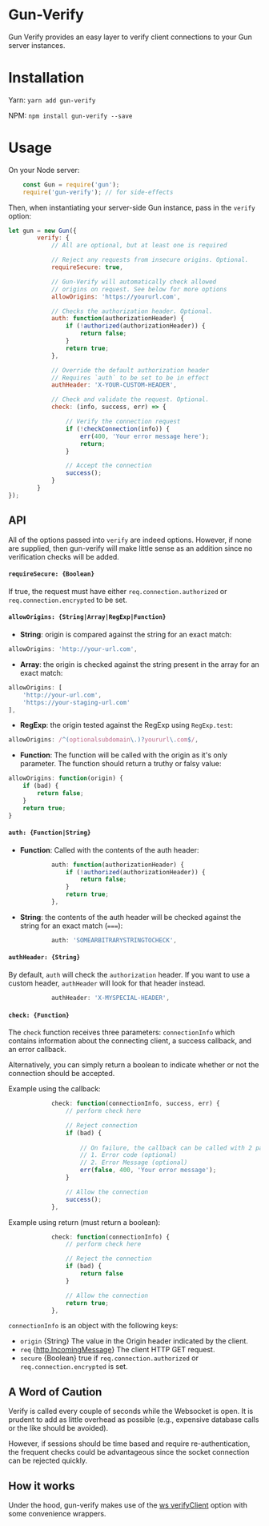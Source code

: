 # Gun-Verify

Gun Verify provides an easy layer to verify client connections to your Gun server instances.

# Installation

Yarn: `yarn add gun-verify`

NPM: `npm install gun-verify --save`

# Usage

On your Node server:

```javascript
    const Gun = require('gun');
    require('gun-verify'); // for side-effects
```

Then, when instantiating your server-side Gun instance, pass in the `verify` option:

```javascript
let gun = new Gun({
        verify: {
            // All are optional, but at least one is required

            // Reject any requests from insecure origins. Optional.
            requireSecure: true,

            // Gun-Verify will automatically check allowed
            // origins on request. See below for more options
            allowOrigins: 'https://yoururl.com',

            // Checks the authorization header. Optional.
            auth: function(authorizationHeader) {
                if (!authorized(authorizationHeader)) {
                    return false;
                }
                return true;
            },

            // Override the default authorization header
            // Requires `auth` to be set to be in effect
            authHeader: 'X-YOUR-CUSTOM-HEADER',

            // Check and validate the request. Optional.
            check: (info, success, err) => {

                // Verify the connection request
                if (!checkConnection(info)) {
                    err(400, 'Your error message here');
                    return;
                }

                // Accept the connection
                success();
            }
        }
});
```

## API

All of the options passed into `verify` are indeed options. However, if none are supplied, then gun-verify will make little sense as an addition since no verification checks will be added.

#### `requireSecure: {Boolean}`

If true, the request must have either `req.connection.authorized` or `req.connection.encrypted` to be set.

#### `allowOrigins: {String|Array|RegExp|Function}`

* __String__: origin is compared against the string for an exact match:

```javascript
allowOrigins: 'http://your-url.com',
```

* __Array__: the origin is checked against the string present in the array for an exact match:

```javascript
allowOrigins: [
    'http://your-url.com',
    'https://your-staging-url.com'
],
```

* __RegExp__: the origin tested against the RegExp using `RegExp.test`:

```javascript
allowOrigins: /^(optionalsubdomain\.)?yoururl\.com$/,
```

* __Function__: The function will be called with the origin as it's only parameter. The function should return a truthy or falsy value:
```javascript
allowOrigins: function(origin) {
    if (bad) {
        return false;
    }
    return true;
}
```

#### `auth: {Function|String}`

* __Function__: Called with the contents of the auth header:

```javascript
            auth: function(authorizationHeader) {
                if (!authorized(authorizationHeader)) {
                    return false;
                }
                return true;
            },
```

* __String__: the contents of the auth header will be checked against the string for an exact match (`===`):

```javascript
            auth: 'SOMEARBITRARYSTRINGTOCHECK',
```

#### `authHeader: {String}`

By default, `auth` will check the `authorization` header. If you want to use a custom header, `authHeader` will look for that header instead.

```javascript
            authHeader: 'X-MYSPECIAL-HEADER',
```

#### `check: {Function}`

The `check` function receives three parameters: `connectionInfo` which contains information about the connecting client, a success callback, and an error callback.

Alternatively, you can simply return a boolean to indicate whether or not the connection should be accepted.

Example using the callback:
```javascript
            check: function(connectionInfo, success, err) {
                // perform check here

                // Reject connection
                if (bad) {
    
                    // On failure, the callback can be called with 2 parameters:
                    // 1. Error code (optional)
                    // 2. Error Message (optional)
                    err(false, 400, 'Your error message');
                }

                // Allow the connection
                success();
            },
```

Example using return (must return a boolean):
```javascript
            check: function(connectionInfo) {
                // perform check here

                // Reject the connection
                if (bad) {
                    return false
                }

                // Allow the connection
                return true;
            },
```

`connectionInfo` is an object with the following keys: 
* `origin` {String} The value in the Origin header indicated by the client.
* `req` {[http.IncomingMessage](https://nodejs.org/api/http.html#http_class_http_incomingmessage)} The client HTTP GET request.
* `secure` {Boolean} true if `req.connection.authorized` or `req.connection.encrypted` is set.

## A Word of Caution

Verify is called every couple of seconds while the Websocket is open. It is prudent to add as little overhead as possible (e.g., expensive database calls or the like should be avoided). 

However, if sessions should be time based and require re-authentication, the frequent checks could be advantageous since the socket connection can be rejected quickly.

## How it works

Under the hood, gun-verify makes use of the [ws verifyClient](https://github.com/websockets/ws/blob/master/doc/ws.md) option with some convenience wrappers.